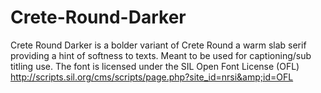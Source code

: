 Crete-Round-Darker
==================

Crete Round Darker is a bolder variant of Crete Round a warm slab serif providing a hint of softness to texts. Meant to be used for captioning/sub titling use. The font is licensed under the SIL Open Font License (OFL) http://scripts.sil.org/cms/scripts/page.php?site_id=nrsi&amp;id=OFL 
